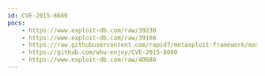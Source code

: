 ```yaml
---
id: CVE-2015-8660
pocs:
    - https://www.exploit-db.com/raw/39230
    - https://www.exploit-db.com/raw/39166
    - https://raw.githubusercontent.com/rapid7/metasploit-framework/master/modules/exploits/linux/local/overlayfs_priv_esc.rb
    - https://github.com/whu-enjoy/CVE-2015-8660
    - https://www.exploit-db.com/raw/40688
---
```

